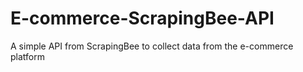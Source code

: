 # E-commerce-ScrapingBee-API
 A simple API from ScrapingBee to collect data from the e-commerce platform
